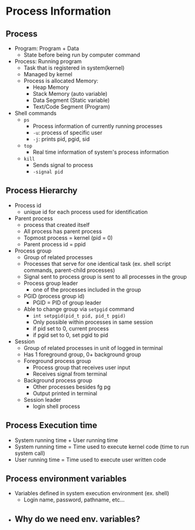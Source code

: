 # Process Information

## Process
- Program: Program + Data
    - State before being run by computer command
- Process: Running program
    - Task that is registered in system(kernel)
    - Managed by kernel
    - Process is allocated Memory:
        - Heap Memory
        - Stack Memory (auto variable)
        - Data Segment (Static variable)
        - Text/Code Segment (Program)
- Shell commands
    - `ps` 
        - Process information of currently running processes
        - `-u`: process of specific user
        - `-j`: prints pid, pgid, sid
    - `top`
        - Real time information of system's process information
    - `kill`
        - Sends signal to process
        - `-signal pid`

## Process Hierarchy
- Process id
    - unique id for each process used for identification
- Parent process
    - process that created itself
    - All process has parent process
    - Topmost process = kernel (pid = 0)
    - Parent process id = ppid
- Process group
    - Group of related processes
    - Processes that serve for one identical task (ex. shell script commands, parent-child processes)
    - Signal sent to process group is sent to all processes in the group
    - Process group leader
        - one of the processes included in the group
    - PGID (process group id)
        - PGID = PID of group leader
    - Able to change group via `setpgid` command
        - `int setpgid(pid_t pid, pid_t pgid)`
        - Only possible within processes in same session
        - if pid set to 0, current process
        - if pgid set to 0, set pgid to pid
- Session
    - Group of related processes in unit of logged in terminal
    - Has 1 foreground group, 0+ background group
    - Foreground process group
        - Process group that receives user input
        - Receives signal from terminal
    - Background process group
        - Other processes besides fg pg
        - Output printed in terminal
    - Session leader
        - login shell process

## Process Execution time
- System running time + User running time
- System running time = Time used to execute kernel code (time to run system call)
- User running time = Time used to execute user written code

## Process environment variables
- Variables defined in system execution environment (ex. shell)
    - Login name, password, pathname, etc...
- Why do we need env. variables?
    - 